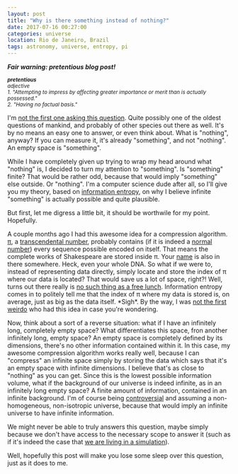 ```yaml
---
layout: post
title: "Why is there something instead of nothing?"
date: 2017-07-16 00:27:00
categories: universe
location: Rio de Janeiro, Brazil
tags: astronomy, universe, entropy, pi
---
```


<i><strong>Fair warning: pretentious blog post!</strong></i>

<i><small><strong>pretentious</strong><br>adjective<br>1. "Attempting to impress by affecting greater importance or merit than is actually possessed."<br>2. "Having no factual basis."</small></i>

I'm <a href="https://www.google.com/search?q=why+is+there+everything+instead+of+nothing" target="_blank">not the first one asking this question</a>. Quite possibly one of the oldest questions of mankind, and probably of other species out there as well. It's by no means an easy one to answer, or even think about. What is "nothing", anyway? If you can measure it, it's already "something", and not "nothing". An empty space is "something".

<!--more-->

While I have completely given up trying to wrap my head around what "nothing" is, I decided to turn my attention to "something". Is "something" finite? That would be rather odd, because that would imply "something" else outside. Or "nothing". I'm a computer science dude after all, so I'll give you my theory, based on <a href="https://en.wikipedia.org/wiki/Entropy_(information_theory)" target="_blank">information entropy</a>, on why I believe infinite "something" is actually possible and quite plausible.

But first, let me digress a little bit, it should be worthwile for my point. Hopefully.

A couple months ago I had this awesome idea for a compression algorithm. <a href="https://en.wikipedia.org/wiki/Pi" target="_blank">&pi;</a>, a <a href="https://en.wikipedia.org/wiki/Transcendental_number" target="_blank">transcendental number</a>, probably contains (if it is indeed a <a href="http://mathworld.wolfram.com/NormalNumber.html" target="_blank">normal number</a>) every sequence possible encoded on itself. That means the complete works of Shakespeare are stored inside &pi;. Your <a href="http://www.dr-mikes-math-games-for-kids.com/your-name-in-pi.html" target="_blank">name</a> is also in there somewhere. Heck, even your whole DNA. So what if we were to, instead of representing data directly, simply locate and store the index of &pi; where our data is located? That would save us a lot of space, right?! Well, turns out there really is <a href="https://en.wikipedia.org/wiki/There_ain%27t_no_such_thing_as_a_free_lunch" target="_blank">no such thing as a free lunch</a>. Information entropy comes in to politely tell me that the index of &pi; where my data is stored is, on average, just as big as the data itself. \*Sigh\*. By the way, I was <a href="https://cs.stackexchange.com/questions/42464/are-there-any-compression-algorithms-based-on-pi" target="_blank">not the first weirdo</a> who had this idea in case you're wondering.

Now, think about a sort of a reverse situation: what if I have an infinitely long, completely empty space? What differentiates this space, fron another infinitely long, empty space? An empty space is completely defined by its dimensions, there's no other information contained within it. In this case, my awesome compression algorithm works really well, because I can "compress" an infinite space simply by storing the data which says that it's an empty space with infinite dimensions. I believe that's as close to "nothing" as you can get. Since this is the lowest possible information volume, what if the background of our universe is indeed infinite, as in an infinitely long empty space? A finite amount of information, contained in an infinite background. I'm of course being <a href="https://en.wikipedia.org/wiki/Cosmological_principle" target="_blank">controversial</a> and assuming a non-homogeneous, non-isotropic universe, because that would imply an infinite universe to have infinite information.

We might never be able to truly answers this question, maybe simply because we don't have access to the necessary scope to answer it (such as if it's indeed the case that <a href="https://www.scientificamerican.com/article/are-we-living-in-a-computer-simulation/" target="_blank">we are living in a simulation</a>).

Well, hopefully this post will make you lose some sleep over this question, just as it does to me.